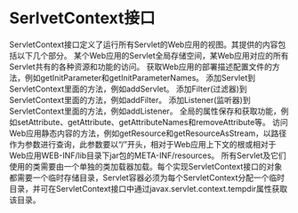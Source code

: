 # SerlvetContext接口

ServletContext接口定义了运行所有Servlet的Web应用的视图。其提供的内容包括以下几个部分。
某个Web应用的Servlet全局存储空间，某Web应用对应的所有Servlet共有的各种资源和功能的访问。
获取Web应用的部署描述配置文件的方法，例如getInitParameter和getInitParameterNames。
添加Servlet到ServletContext里面的方法，例如addServlet。
添加Filter(过滤器)到ServletContext里面的方法，例如addFilter。
添加Listener(监听器)到ServletContext里面的方法，例如addListener。
全局的属性保存和获取功能，例如setAttribute、getAttribute、getAttributeNames和removeAttribute等。
访问Web应用静态内容的方法，例如getResource和getResourceAsStream，以路径作为参数进行查询，此参数要以“/”开头，相对于Web应用上下文的根或相对于Web应用WEB-INF/lib目录下jar包的META-INF/resources。
所有Servlet及它们使用的类需要由一个单独的类加载器加载。每个实现ServletContext接口的对象都需要一个临时存储目录，Servlet容器必须为每个ServletContext分配一个临时目录，并可在ServletContext接口中通过javax.servlet.context.tempdir属性获取该目录。